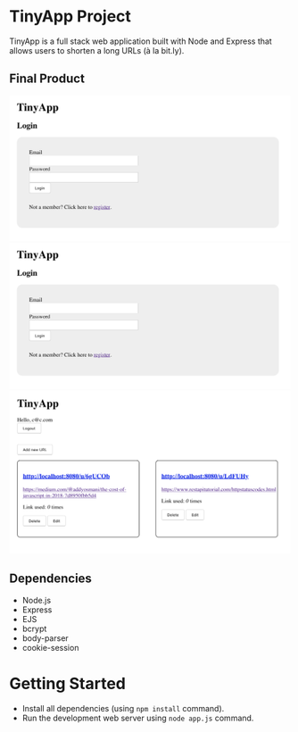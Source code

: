 # TinyApp Project
TinyApp is a full stack web application built with Node and Express that allows users to shorten a long URLs (à la bit.ly).

## Final Product
  !["Login Page"](https://github.com/baiyjmatheus/tiny-app/blob/master/docs/login.png)
  !["User's URL"](https://github.com/baiyjmatheus/tiny-app/blob/master/docs/login.png)
  !["Edit URL"](https://github.com/baiyjmatheus/tiny-app/blob/master/docs/urls.png)

## Dependencies
  - Node.js
  - Express
  - EJS
  - bcrypt
  - body-parser
  - cookie-session

# Getting Started
  - Install all dependencies (using `npm install` command).
  - Run the development web server using `node app.js` command. 